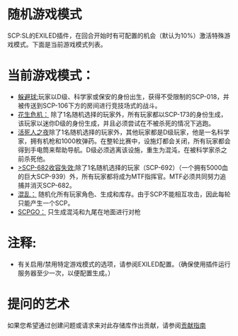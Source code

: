 # 随机游戏模式
SCP:SL的EXILED插件，在回合开始时有可配置的机会（默认为10%）激活特殊游戏模式。下面是当前游戏模式列表。
# 当前游戏模式：
- <u>躲避球:</u>玩家以D级、科学家或保安的身份出生，获得不受限制的SCP-018，并被传送到SCP-106下方的房间进行竞技场式的战斗。
- <u>花生危机：</u> 除了1名随机选择的玩家外，所有玩家都以SCP-173的身份生成，该玩家以迷你D级的身份生成，并且必须尝试在不被杀死的情况下逃跑。
- <u>活死人之夜</u>除了1名随机选择的玩家外，其他玩家都是D级玩家，他是一名科学家，拥有机枪和1000枚弹药。在整轮比赛中，设施灯都会关闭，所有玩家都会得到手电筒来帮助导航。D级必须逃离该设施，重生为混沌，在被科学家杀之前杀死他。
- <u>>SCP-682收容失效:</u>除了1名随机选择的玩家（SCP-692）（一个拥有5000血的巨大SCP-939）外，所有玩家都将成为MTF指挥官。MTF必须共同努力追捕并消灭SCP-682。
- <u>混乱：</u> 随机化所有玩家角色、生成和库存。由于SCP不能相互攻击，因此每轮只能产生一个SCP。
- <u>SCPGO：</u> 只生成混沌和九尾在地面进行对枪
# 注释:
- 有关启用/禁用特定游戏模式的选项，请参阅EXILED配置。（确保使用插件运行服务器至少一次，以便配置生成。）

# 提问的艺术
如果您希望通过创建问题或请求来对此存储库作出贡献，请参阅[贡献指南](https://lambdagaming.github.io/contributing.html)
